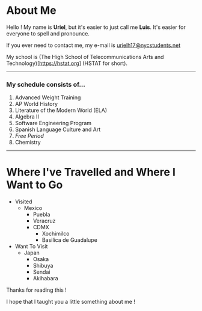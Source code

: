 # About Me
Hello ! My name is **Uriel**, but it's easier to just call me **Luis**. It's easier for everyone to spell and pronounce.

If you ever need to contact me, my e-mail is [urielh17@nycstudents.net](mailto:urielh17@nycstudents.net)

My school is (The High School of Telecommunications Arts and Technology)[https://hstat.org] (HSTAT for short).


---
### My schedule consists of...
1.  Advanced Weight Training
2.  AP World History
3.  Literature of the Modern World (ELA)
4.  Algebra II
5.  Software Engineering Program
6. Spanish Language Culture and Art
7. _Free Period_
8. Chemistry
---

# Where I've Travelled and Where I Want to Go
*  Visited
    * Mexico
        * Puebla
        * Veracruz
        * CDMX
            * Xochimilco
            * Basilica de Guadalupe
*  Want To Visit
    * Japan
        * Osaka
        * Shibuya
        * Sendai
        * Akihabara

Thanks for reading this !

I hope that I taught you a little something about me !
